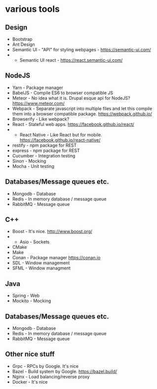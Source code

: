 # various tools
## Design
* Bootstrap
* Ant Design
* Semantic UI - "API" for styling webpages - https://semantic-ui.com/
* * Semantic UI react - https://react.semantic-ui.com/

## NodeJS
* Yarn - Package manager
* BabelJS - Compile ES6 to browser compatible JS
* Meteor - No idea what it is. Drupal esque api for NodeJS? https://www.meteor.com/
* Webpack - Separate javascript into multiple files and let this compile them into a browser compatible package. https://webpack.github.io/
* Browserify - Like webpack? 
* React - Stateful web apps. https://facebook.github.io/react/
* * React Native - Like React but for mobile. https://facebook.github.io/react-native/
* restify - npm package for REST
* express - npm package for REST
* Cucumber - Integration testing
* Sinon - Mocking
* Mocha - Unit testing

## Databases/Message queues etc.
* Mongodb - Database
* Redis - In memory database / message queue
* RabbitMQ - Message queue

## C++
* Boost - It's nice. http://www.boost.org/
* * Asio - Sockets
* CMake
* Make
* Conan - Package manager https://conan.io
* SDL - Window management
* SFML - Window managment

## Java
* Spring - Web
* Mockito - Mocking

## Databases/Message queues etc.
* Mongodb - Database
* Redis - In memory database / message queue
* RabbitMQ - Message queue

## Other nice stuff
* Grpc - RPCs by Google. It's nice
* Bazel - Build system by Google. https://bazel.build/
* Nginx - Load balancing/reverse proxy
* Docker - It's nice
